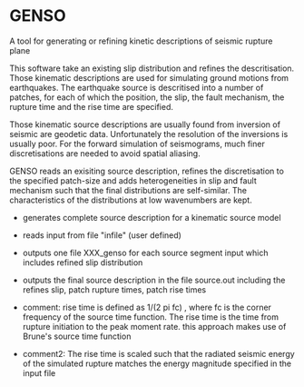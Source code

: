# GENSO
A tool for generating or refining kinetic descriptions of seismic rupture plane

This software take an existing slip distribution and refines the descritisation. Those kinematic descriptions are used for simulating ground motions from earthquakes. The earthquake source is descritised into a number of patches, for each of which the position, the slip, the fault mechanism, the rupture time and the rise time are specified.

Those kinematic source descriptions are usually found from inversion of seismic are geodetic data. Unfortunately the resolution of the inversions is usually poor. For the forward simulation of seismograms, much finer discretisations are needed to avoid spatial aliasing.

GENSO reads an exisiting source description, refines the discretisation to the specified patch-size and adds heterogeneities in slip and fault mechanism such that the final distributions are self-similar. The characteristics of the distributions at low wavenumbers are kept.
 
- generates complete source description for a kinematic source model
- reads input from file "infile" (user defined) 
- outputs one file XXX_genso for each source segment input which includes refined slip distribution
- outputs the final source description in the file source.out including the refines slip, 
       patch rupture times, patch rise times

- comment: rise time is defined as 1/(2 pi fc) , where fc is the corner frequency of the source time function.
           The rise time is the time from rupture initiation to the peak moment rate.
           this approach makes use of Brune's source time function
  
- comment2: The rise time is scaled such that the radiated seismic energy of the simulated rupture matches the energy magnitude 
                  specified in the input file
